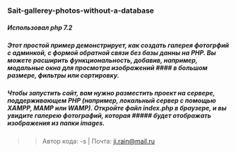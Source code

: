 ### Sait-gallerey-photos-without-a-database
##### Использовал php 7.2
##### Этот простой пример демонстрирует, как создать галерея фотогрфий с админкой, с формой обратной связи без базы данны на PHP. Вы можете расширить функциональность, добавив, например, модальные окна для просмотра изображений #### в большом размере, фильтры или сортировку.
##### Чтобы запустить сайт, вам нужно разместить проект на сервере, поддерживающем PHP (например, локальный сервер с помощью XAMPP, MAMP или WAMP). Откройте файл index.php в браузере, и  вы увидите галерею  фотографий, которая ##### будет отображать изображения из папки images.
>> Автор кода: -s |
>> Почта: ji.rain@mail.ru
